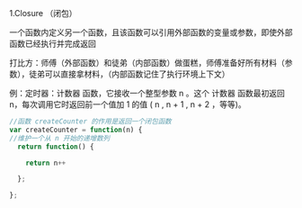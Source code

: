 1.Closure （闭包）

一个函数内定义另一个函数，且该函数可以引用外部函数的变量或参数，即使外部函数已经执行并完成返回

打比方：师傅（外部函数）和徒弟（内部函数）做蛋糕，师傅准备好所有材料（参数），徒弟可以直接拿材料，（内部函数记住了执行环境上下文）

例：定时器：计数器 函数，它接收一个整型参数 n 。这个 计数器 函数最初返回 n，每次调用它时返回前一个值加 1 的值 ( n ,  n + 1 ,  n + 2 ，等等)。

```js
//函数 createCounter 的作用是返回一个闭包函数 
var createCounter = function(n) {
//维护一个从 n 开始的递增数列
  return function() {

​    return n++

  };

};
```

